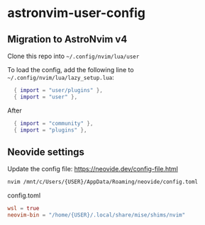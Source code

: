# astronvim-user-config


## Migration to AstroNvim v4

Clone this repo into `~/.config/nvim/lua/user`

To load the config, add the following line to `~/.config/nvim/lua/lazy_setup.lua`:


```lua
  { import = "user/plugins" },
  { import = "user" },
```

After 

```lua
  { import = "community" },
  { import = "plugins" },
```

## Neovide settings

Update the config file: https://neovide.dev/config-file.html

```bash
nvim /mnt/c/Users/{USER}/AppData/Roaming/neovide/config.toml
```

config.toml

```toml
wsl = true
neovim-bin = "/home/{USER}/.local/share/mise/shims/nvim"
```